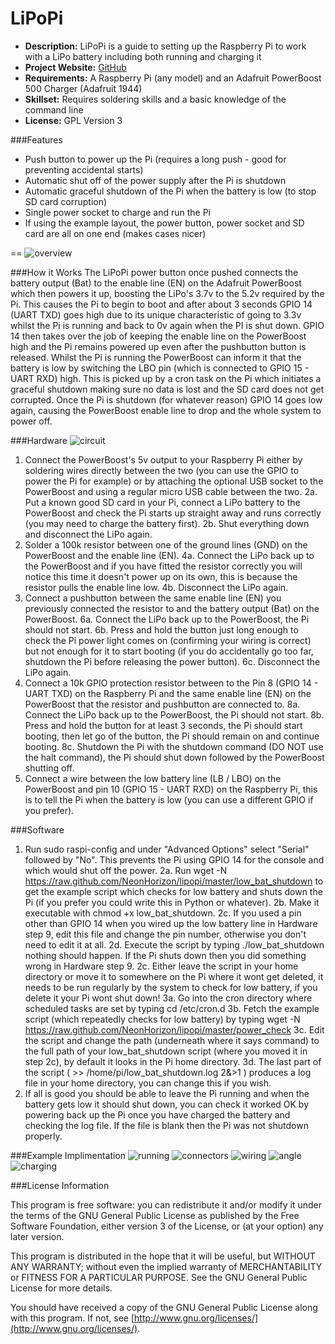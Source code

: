 LiPoPi
=======

- **Description:** LiPoPi is a guide to setting up the Raspberry Pi to work with a LiPo battery including both running and charging it
- **Project Website:** [GitHub](https://github.com/NeonHorizon/lipopi)
- **Requirements:** A Raspberry Pi (any model) and an Adafruit PowerBoost 500 Charger (Adafruit 1944)
- **Skillset:** Requires soldering skills and a basic knowledge of the command line
- **License:** GPL Version 3

###Features
- Push button to power up the Pi (requires a long push - good for preventing accidental starts)
- Automatic shut off of the power supply after the Pi is shutdown
- Automatic graceful shutdown of the Pi when the battery is low (to stop SD card corruption)
- Single power socket to charge and run the Pi
- If using the example layout, the power button, power socket and SD card are all on one end (makes cases nicer)

==
![overview](https://raw.github.com/NeonHorizon/lipopi/master/pictures/overview.jpg)

###How it Works
The LiPoPi power button once pushed connects the battery output (Bat) to the enable line (EN) on the Adafruit PowerBoost which then powers it up, boosting the LiPo's 3.7v to the 5.2v required by the Pi. This causes the Pi to begin to boot and after about 3 seconds GPIO 14 (UART TXD) goes high due to its unique characteristic of going to 3.3v whilst the Pi is running and back to 0v again when the PI is shut down. GPIO 14 then takes over the job of keeping the enable line on the PowerBoost high and the Pi remains powered up even after the pushbutton button is released. Whilst the Pi is running the PowerBoost can inform it that the battery is low by switching the LBO pin (which is connected to GPIO 15 - UART RXD) high. This is picked up by a cron task on the Pi which initiates a graceful shutdown making sure no data is lost and the SD card does not get corrupted. Once the Pi is shutdown (for whatever reason) GPIO 14 goes low again, causing the PowerBoost enable line to drop and the whole system to power off.

###Hardware
![circuit](https://raw.github.com/NeonHorizon/lipopi/master/pictures/circuit.png)
1. Connect the PowerBoost's 5v output to your Raspberry Pi either by soldering wires directly between the two (you can use the GPIO to power the Pi for example) or by attaching the optional USB socket to the PowerBoost and using a regular micro USB cable between the two.
2a. Put a known good SD card in your Pi, connect a LiPo battery to the PowerBoost and check the Pi starts up straight away and runs correctly (you may need to charge the battery first).
2b. Shut everything down and disconnect the LiPo again.
3. Solder a 100k resistor between one of the ground lines (GND) on the PowerBoost and the enable line (EN).
4a. Connect the LiPo back up to the PowerBoost and if you have fitted the resistor correctly you will notice this time it doesn't power up on its own, this is because the resistor pulls the enable line low.
4b. Disconnect the LiPo again.
5. Connect a pushbutton between the same enable line (EN) you previously connected the resistor to and the battery output (Bat) on the PowerBoost.
6a. Connect the LiPo back up to the PowerBoost, the Pi should not start.
6b. Press and hold the button just long enough to check the Pi power light comes on (confirming your wiring is correct) but not enough for it to start booting (if you do accidentally go too far, shutdown the Pi before releasing the power button).
6c. Disconnect the LiPo again.
7. Connect a 10k GPIO protection resistor between to the Pin 8 (GPIO 14 - UART TXD) on the Raspberry Pi and the same enable line (EN) on the PowerBoost that the resistor and pushbutton are connected to.
8a. Connect the LiPo back up to the PowerBoost, the Pi should not start.
8b. Press and hold the button for at least 3 seconds, the Pi should start booting, then let go of the button, the Pi should remain on and continue booting.
8c. Shutdown the Pi with the shutdown command (DO NOT use the halt command), the Pi should shut down followed by the PowerBoost shutting off.
9. Connect a wire between the low battery line (LB / LBO) on the PowerBoost and pin 10 (GPIO 15 - UART RXD) on the Raspberry Pi, this is to tell the Pi when the battery is low (you can use a different GPIO if you prefer).

###Software
1. Run sudo raspi-config and under "Advanced Options" select "Serial" followed by "No". This prevents the Pi using GPIO 14 for the console and which would shut off the power.
2a. Run wget -N https://raw.github.com/NeonHorizon/lipopi/master/low_bat_shutdown to get the example script which checks for low battery and shuts down the Pi (if you prefer you could write this in Python or whatever).
2b. Make it executable with chmod +x low_bat_shutdown.
2c. If you used a pin other than GPIO 14 when you wired up the low battery line in Hardware step 9, edit this file and change the pin number, otherwise you don't need to edit it at all.
2d. Execute the script by typing ./low_bat_shutdown nothing should happen. If the Pi shuts down then you did something wrong in Hardware step 9.
2c. Either leave the script in your home directory or move it to somewhere on the Pi where it wont get deleted, it needs to be run regularly by the system to check for low battery, if you delete it your Pi wont shut down!
3a. Go into the cron directory where scheduled tasks are set by typing cd /etc/cron.d
3b. Fetch the example script (which repeatedly checks for low battery) by typing wget -N https://raw.github.com/NeonHorizon/lipopi/master/power_check
3c. Edit the script and change the path (underneath where it says command) to the full path of your low_bat_shutdown script (where you moved it in step 2c), by default it looks in the Pi home directory.
3d. The last part of the script ( >> /home/pi/low_bat_shutdown.log 2&>1 ) produces a log file in your home directory, you can change this if you wish.
4. If all is good you should be able to leave the Pi running and when the battery gets low it should shut down, you can check it worked OK by powering back up the Pi once you have charged the battery and checking the log file. If the file is blank then the Pi was not shutdown properly.

###Example Implimentation
![running](https://raw.github.com/NeonHorizon/lipopi/master/pictures/running.jpg)
![connectors](https://raw.github.com/NeonHorizon/lipopi/master/pictures/connectors.jpg)
![wiring](https://raw.github.com/NeonHorizon/lipopi/master/pictures/wiring.jpg)
![angle](https://raw.github.com/NeonHorizon/lipopi/master/pictures/angle.jpg)
![charging](https://raw.github.com/NeonHorizon/lipopi/master/pictures/charging.jpg)


###License Information

This program is free software: you can redistribute it and/or modify it under the terms of the GNU General Public License as published by the Free Software Foundation, either version 3 of the License, or (at your option) any later version.

This program is distributed in the hope that it will be useful, but WITHOUT ANY WARRANTY; without even the implied warranty of MERCHANTABILITY or FITNESS FOR A PARTICULAR PURPOSE.  See the GNU General Public License for more details.

You should have received a copy of the GNU General Public License along with this program.  If not, see [http://www.gnu.org/licenses/](http://www.gnu.org/licenses/).
